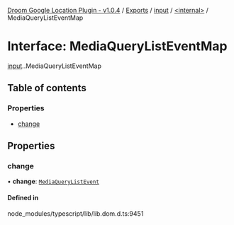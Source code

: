 [Droom Google Location Plugin - v1.0.4](../README.md) / [Exports](../modules.md) / [input](../modules/input.md) / [<internal\>](../modules/input._internal_.md) / MediaQueryListEventMap

# Interface: MediaQueryListEventMap

[input](../modules/input.md).[<internal>](../modules/input._internal_.md).MediaQueryListEventMap

## Table of contents

### Properties

- [change](input._internal_.MediaQueryListEventMap.md#change)

## Properties

### change

• **change**: [`MediaQueryListEvent`](../modules/input._internal_.md#mediaquerylistevent)

#### Defined in

node_modules/typescript/lib/lib.dom.d.ts:9451
